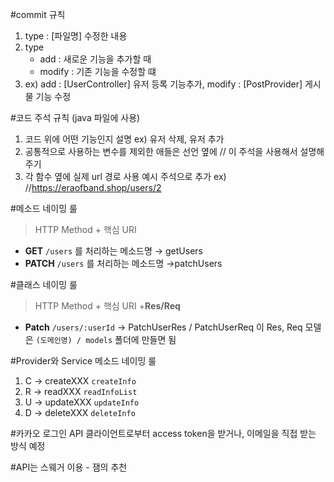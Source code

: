#commit 규칙
1. type : [파일명] 수정한 내용
2. type 
    - add : 새로운 기능을 추가할 때
    - modify : 기존 기능을 수정할 떄
3. ex) add : [UserController] 유저 등록 기능추가, modify : [PostProvider] 게시물 기능 수정


#코드 주석 규칙 (java 파일에 사용)
1. 코드 위에 어떤 기능인지 설명  ex) 유저 삭제, 유저 추가
2. 공통적으로 사용하는 변수를 제외한 애들은 선언 옆에  // 이 주석을 사용해서 설명해주기
3. 각 함수 옆에 실제 url 경로 사용 예시 주석으로 추가 ex) //https://eraofband.shop/users/2


#메소드 네이밍 룰
> HTTP Method + 핵심 URI
- **GET** `/users` 를 처리하는 메소드명 → getUsers
- **PATCH** `/users` 를 처리하는 메소드명 →patchUsers

#클래스 네이밍 룰
> HTTP Method + 핵심 URI +**Res/Req**
- **Patch** `/users/:userId` → PatchUserRes / PatchUserReq
이 Res, Req 모델은 `(도메인명) / models` 폴더에 만들면 됨

#Provider와 Service 메소드 네이밍 룰
1. C → createXXX `createInfo`
2. R → readXXX `readInfoList`
3. U → updateXXX `updateInfo`
4. D → deleteXXX `deleteInfo`


#카카오 로그인 API
클라이언트로부터 access token을 받거나, 이메일을 직접 받는 방식 예정


#API는 스웨거 이용 - 잼의 추천
